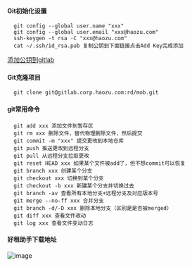 #### Git初始化设置

      git config --global user.name "xxx" 
      git config --global user.email "xxx@haozu.com"
      ssh-keygen -t rsa -C "xxx@haozu.com"
      cat ~/.ssh/id_rsa.pub 复制公钥到下面链接点击Add Key完成添加
   [添加公钥到gitlab](http://gitlab.corp.haozu.com/profile/keys "点击进入")
       
#### Git克隆项目 

      git clone git@gitlab.corp.haozu.com:rd/mob.git
  
#### git常用命令

      git add xxx 添加文件到暂存区
      git rm xxx 删除文件，替代物理删除文件，然后提交
      git commit -m "xxx" 提交更改到本地仓库
      git push 推送更改到远程分支
      git pull 从远程分支拉取更改
      git reset HEAD xxx 如果某个文件被add了，但不想commit可以恢复
      git branch xxx 创建某个分支
      git checkout xxx 切换到某个分支
      git checkout -b xxx 新建某个分支并切换过去
      git branch -av 查看所有本地分支+远程分支及对应版本号
      git merge --no-ff xxx 合并分支
      git branch -d/-D xxx 删除本地分支（区别是是否被merged）
      git diff xxx 查看文件改动
      git log xxx 查看文件变动日志


#### 好租助手下载地址
![image](http://fang-oss.haozu.com/cms/index/2017/09/15/GAM5j2MFEk.png)
